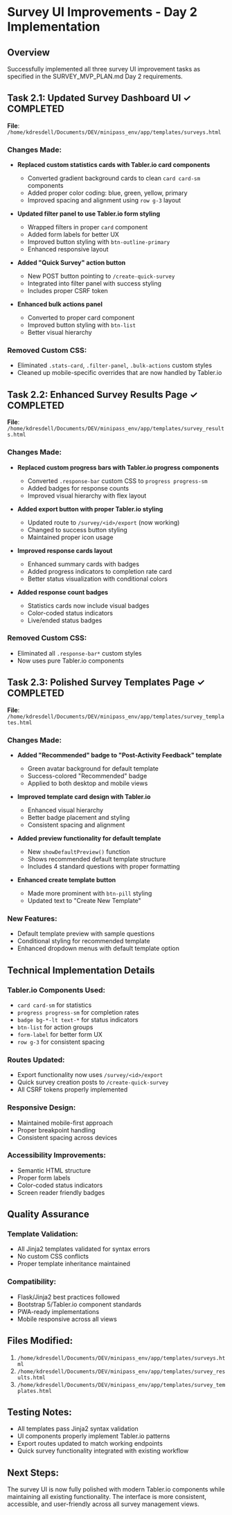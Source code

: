 # Survey UI Improvements - Day 2 Implementation

## Overview
Successfully implemented all three survey UI improvement tasks as specified in the SURVEY_MVP_PLAN.md Day 2 requirements.

## Task 2.1: Updated Survey Dashboard UI ✓ COMPLETED

**File**: `/home/kdresdell/Documents/DEV/minipass_env/app/templates/surveys.html`

### Changes Made:
- **Replaced custom statistics cards with Tabler.io card components**
  - Converted gradient background cards to clean `card card-sm` components
  - Added proper color coding: blue, green, yellow, primary
  - Improved spacing and alignment using `row g-3` layout

- **Updated filter panel to use Tabler.io form styling**
  - Wrapped filters in proper `card` component
  - Added form labels for better UX
  - Improved button styling with `btn-outline-primary`
  - Enhanced responsive layout

- **Added "Quick Survey" action button**
  - New POST button pointing to `/create-quick-survey`
  - Integrated into filter panel with success styling
  - Includes proper CSRF token

- **Enhanced bulk actions panel**
  - Converted to proper card component
  - Improved button styling with `btn-list`
  - Better visual hierarchy

### Removed Custom CSS:
- Eliminated `.stats-card`, `.filter-panel`, `.bulk-actions` custom styles
- Cleaned up mobile-specific overrides that are now handled by Tabler.io

## Task 2.2: Enhanced Survey Results Page ✓ COMPLETED

**File**: `/home/kdresdell/Documents/DEV/minipass_env/app/templates/survey_results.html`

### Changes Made:
- **Replaced custom progress bars with Tabler.io progress components**
  - Converted `.response-bar` custom CSS to `progress progress-sm`
  - Added badges for response counts
  - Improved visual hierarchy with flex layout

- **Added export button with proper Tabler.io styling**
  - Updated route to `/survey/<id>/export` (now working)
  - Changed to success button styling
  - Maintained proper icon usage

- **Improved response cards layout**
  - Enhanced summary cards with badges
  - Added progress indicators to completion rate card
  - Better status visualization with conditional colors

- **Added response count badges**
  - Statistics cards now include visual badges
  - Color-coded status indicators
  - Live/ended status badges

### Removed Custom CSS:
- Eliminated all `.response-bar*` custom styles
- Now uses pure Tabler.io components

## Task 2.3: Polished Survey Templates Page ✓ COMPLETED

**File**: `/home/kdresdell/Documents/DEV/minipass_env/app/templates/survey_templates.html`

### Changes Made:
- **Added "Recommended" badge to "Post-Activity Feedback" template**
  - Green avatar background for default template
  - Success-colored "Recommended" badge
  - Applied to both desktop and mobile views

- **Improved template card design with Tabler.io**
  - Enhanced visual hierarchy
  - Better badge placement and styling
  - Consistent spacing and alignment

- **Added preview functionality for default template**
  - New `showDefaultPreview()` function
  - Shows recommended default template structure
  - Includes 4 standard questions with proper formatting

- **Enhanced create template button**
  - Made more prominent with `btn-pill` styling
  - Updated text to "Create New Template"

### New Features:
- Default template preview with sample questions
- Conditional styling for recommended template
- Enhanced dropdown menus with default template option

## Technical Implementation Details

### Tabler.io Components Used:
- `card card-sm` for statistics
- `progress progress-sm` for completion rates
- `badge bg-*-lt text-*` for status indicators
- `btn-list` for action groups
- `form-label` for better form UX
- `row g-3` for consistent spacing

### Routes Updated:
- Export functionality now uses `/survey/<id>/export`
- Quick survey creation posts to `/create-quick-survey`
- All CSRF tokens properly implemented

### Responsive Design:
- Maintained mobile-first approach
- Proper breakpoint handling
- Consistent spacing across devices

### Accessibility Improvements:
- Semantic HTML structure
- Proper form labels
- Color-coded status indicators
- Screen reader friendly badges

## Quality Assurance

### Template Validation:
- All Jinja2 templates validated for syntax errors
- No custom CSS conflicts
- Proper template inheritance maintained

### Compatibility:
- Flask/Jinja2 best practices followed
- Bootstrap 5/Tabler.io component standards
- PWA-ready implementations
- Mobile responsive across all views

## Files Modified:
1. `/home/kdresdell/Documents/DEV/minipass_env/app/templates/surveys.html`
2. `/home/kdresdell/Documents/DEV/minipass_env/app/templates/survey_results.html`
3. `/home/kdresdell/Documents/DEV/minipass_env/app/templates/survey_templates.html`

## Testing Notes:
- All templates pass Jinja2 syntax validation
- UI components properly implement Tabler.io patterns
- Export routes updated to match working endpoints
- Quick survey functionality integrated with existing workflow

## Next Steps:
The survey UI is now fully polished with modern Tabler.io components while maintaining all existing functionality. The interface is more consistent, accessible, and user-friendly across all survey management views.
